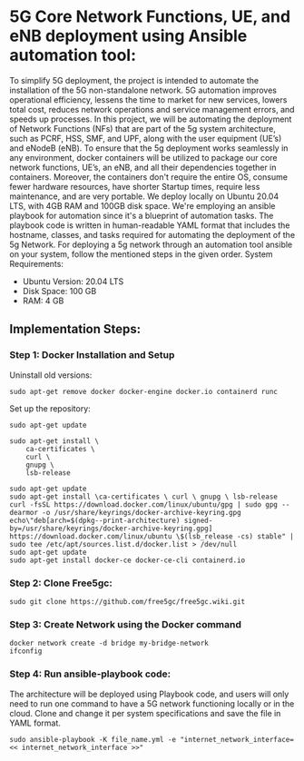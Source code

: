 # 5G Core Network Functions, UE, and eNB deployment using Ansible automation tool:


To simplify 5G deployment, the project is intended to automate the installation of the 5G non-standalone network. 5G automation improves operational efficiency, lessens the time to market for new services, lowers total cost, reduces network operations and service management errors, and speeds up processes. In this project, we will be automating the deployment of Network Functions (NFs) that are part of the 5g system architecture, such as PCRF, HSS, SMF, and UPF, along with the user equipment (UE’s) and eNodeB (eNB). To ensure that the 5g deployment works seamlessly in any environment, docker containers will be utilized to package our core network functions, UE’s, an eNB, and all their dependencies together in containers. Moreover, the containers don't require the entire OS, consume fewer hardware resources, have shorter Startup times, require less maintenance, and are very portable. We deploy locally on Ubuntu 20.04 LTS, with 4GB RAM and 100GB disk space. We're employing an ansible playbook for automation since it's a blueprint of automation tasks. The playbook code is written in human-readable YAML format that includes the hostname, classes, and tasks required for automating the deployment of the 5g Network. For deploying a 5g network through an automation tool ansible on your system, follow the mentioned steps in the given order.
System Requirements:
*   Ubuntu Version: 20.04 LTS
* 	Disk Space: 100 GB
*  	RAM: 4 GB
## Implementation Steps:

### Step 1: Docker Installation and Setup 

Uninstall old versions:

``` sudo apt-get remove docker docker-engine docker.io containerd runc ```

Set up the repository:

```sudo apt-get update```

```
sudo apt-get install \
    ca-certificates \
    curl \
    gnupg \
    lsb-release
```    

```
sudo apt-get update
sudo apt-get install \ca-certificates \ curl \ gnupg \ lsb-release
curl -fsSL https://download.docker.com/linux/ubuntu/gpg | sudo gpg --dearmor -o /usr/share/keyrings/docker-archive-keyring.gpg
echo\"deb[arch=$(dpkg--print-architecture) signed-by=/usr/share/keyrings/docker-archive-keyring.gpg] https://download.docker.com/linux/ubuntu \$(lsb_release -cs) stable" | sudo tee /etc/apt/sources.list.d/docker.list > /dev/null
sudo apt-get update
sudo apt-get install docker-ce docker-ce-cli containerd.io

```

### Step 2: Clone Free5gc:
```
sudo git clone https://github.com/free5gc/free5gc.wiki.git
 ```
 
 ### Step 3: Create Network using the Docker command
```
docker network create -d bridge my-bridge-network
ifconfig
```

### Step 4: Run ansible-playbook code:

The architecture will be deployed using Playbook code, and users will only need to run one command to have a 5G network functioning locally or in the cloud. Clone and change it per system specifications and save the file in YAML format.

```
sudo ansible-playbook -K file_name.yml -e "internet_network_interface=<< internet_network_interface >>"

```
